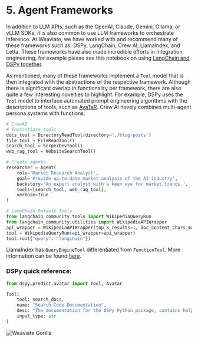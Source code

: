 # 5. Agent Frameworks

In addition to LLM APIs, such as the OpenAI, Claude, Gemini, Ollama, or vLLM SDKs, it is also common to use LLM frameworks to orchestrate inference. At Weaviate, we have worked with and recommend many of these frameworks such as: DSPy, LangChain, Crew AI, LlamaIndex, and Letta. These frameworks have also made incredible efforts in integration engineering, for example please see this notebook on using [LangChain and DSPy together](https://github.com/stanfordnlp/dspy/blob/main/examples/tweets/compiling_langchain.ipynb).

As mentioned, many of these frameworks implement a `Tool` model that is then integrated with the abstractions of the respective framework. Although there is significant overlap in functionality per framework, there are also quite a few interesting novelties to highlight. For example, DSPy uses the `Tool` model to interface automated prompt engineering algorithms with the descriptions of tools, such as [AvaTaR](https://arxiv.org/abs/2406.11200). Crew AI novely combines multi-agent persona systems with functions.

```python
# CrewAI
# Instantiate tools
docs_tool = DirectoryReadTool(directory='./blog-posts')
file_tool = FileReadTool()
search_tool = SerperDevTool()
web_rag_tool = WebsiteSearchTool()

# Create agents
researcher = Agent(
    role='Market Research Analyst',
    goal='Provide up-to-date market analysis of the AI industry',
    backstory='An expert analyst with a keen eye for market trends.',
    tools=[search_tool, web_rag_tool],
    verbose=True
)
```

```python
# LangChain Default Tools
from langchain_community.tools import WikipediaQueryRun
from langchain_community.utilities import WikipediaAPIWrapper
api_wrapper = WikipediaAPIWrapper(top_k_results=1, doc_content_chars_max=100)
tool = WikipediaQueryRun(api_wrapper=api_wrapper)
tool.run({"query": "langchain"})
```

LlamaIndex has `QueryEngineTool` differentiated from `FunctionTool`. More information can be found [here](https://docs.llamaindex.ai/en/stable/module_guides/deploying/agents/tools/).

### DSPy quick reference:

```python
from dspy.predict.avatar import Tool, Avatar

Tool(
    tool: search_docs,
    name: "Search Code Documentation",
    desc: "The documentation for the DSPy Python package, contains helpful code references and conceptual explanations.",
    input_type: str
)
```

![Weaviate Gorilla](../visuals/avatar/avatar-3.png)